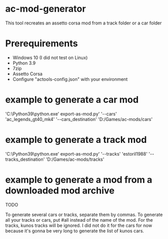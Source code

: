 # ac-mod-generator
This tool recreates an assetto corsa mod from a track folder or a car folder

# Prerequirements
* Windows 10 (I did not test on Linux)
* Python 3.9
* 7zip
* Assetto Corsa
* Configure "actools-config.json" with your environment

# example to generate a car mod
'C:\Python39\python.exe' export-as-mod.py' '--cars' 'ac_legends_gt40_mk4' '--cars_destination' 'D:/Games/ac-mods/cars'

# example to generate a track mod
'C:\Python39\python.exe' export-as-mod.py' '--tracks' 'estoril1988' '--tracks_destination' 'D:/Games/ac-mods/tracks' 

# example to generate a mod from a downloaded mod archive
TODO

To generate several cars or tracks, separate them by commas. To generate all your tracks or cars, put #all instead of the name of the mod. For the tracks, kunos tracks will be ignored. I did not do it for the cars for now because it's gonna be very long to generate the list of kunos cars.
